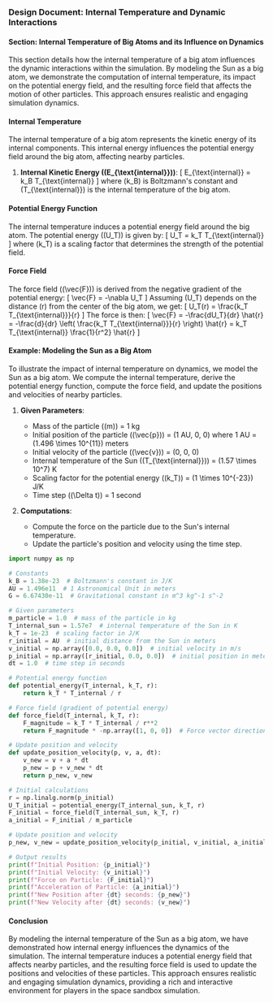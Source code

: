 ### Design Document: Internal Temperature and Dynamic Interactions

#### Section: Internal Temperature of Big Atoms and its Influence on Dynamics

This section details how the internal temperature of a big atom influences the dynamic interactions within the simulation. By modeling the Sun as a big atom, we demonstrate the computation of internal temperature, its impact on the potential energy field, and the resulting force field that affects the motion of other particles. This approach ensures realistic and engaging simulation dynamics.

#### Internal Temperature

The internal temperature of a big atom represents the kinetic energy of its internal components. This internal energy influences the potential energy field around the big atom, affecting nearby particles.

1. **Internal Kinetic Energy (\(E_{\text{internal}}\))**:
   \[
   E_{\text{internal}} = k_B T_{\text{internal}}
   \]
   where \(k_B\) is Boltzmann's constant and \(T_{\text{internal}}\) is the internal temperature of the big atom.

#### Potential Energy Function

The internal temperature induces a potential energy field around the big atom. The potential energy (\(U_T\)) is given by:
\[
U_T = k_T T_{\text{internal}}
\]
where \(k_T\) is a scaling factor that determines the strength of the potential field.

#### Force Field

The force field (\(\vec{F}\)) is derived from the negative gradient of the potential energy:
\[
\vec{F} = -\nabla U_T
\]
Assuming \(U_T\) depends on the distance \(r\) from the center of the big atom, we get:
\[
U_T(r) = \frac{k_T T_{\text{internal}}}{r}
\]
The force is then:
\[
\vec{F} = -\frac{dU_T}{dr} \hat{r} = -\frac{d}{dr} \left( \frac{k_T T_{\text{internal}}}{r} \right) \hat{r} = k_T T_{\text{internal}} \frac{1}{r^2} \hat{r}
\]

#### Example: Modeling the Sun as a Big Atom

To illustrate the impact of internal temperature on dynamics, we model the Sun as a big atom. We compute the internal temperature, derive the potential energy function, compute the force field, and update the positions and velocities of nearby particles.

1. **Given Parameters**:
   - Mass of the particle (\(m\)) = 1 kg
   - Initial position of the particle (\(\vec{p}\)) = (1 AU, 0, 0) where 1 AU = \(1.496 \times 10^{11}\) meters
   - Initial velocity of the particle (\(\vec{v}\)) = (0, 0, 0)
   - Internal temperature of the Sun (\(T_{\text{internal}}\)) = \(1.57 \times 10^7\) K
   - Scaling factor for the potential energy (\(k_T\)) = \(1 \times 10^{-23}\) J/K
   - Time step (\(\Delta t\)) = 1 second

2. **Computations**:
   - Compute the force on the particle due to the Sun's internal temperature.
   - Update the particle's position and velocity using the time step.

```python
import numpy as np

# Constants
k_B = 1.38e-23  # Boltzmann's constant in J/K
AU = 1.496e11  # 1 Astronomical Unit in meters
G = 6.67430e-11  # Gravitational constant in m^3 kg^-1 s^-2

# Given parameters
m_particle = 1.0  # mass of the particle in kg
T_internal_sun = 1.57e7  # internal temperature of the Sun in K
k_T = 1e-23  # scaling factor in J/K
r_initial = AU  # initial distance from the Sun in meters
v_initial = np.array([0.0, 0.0, 0.0])  # initial velocity in m/s
p_initial = np.array([r_initial, 0.0, 0.0])  # initial position in meters
dt = 1.0  # time step in seconds

# Potential energy function
def potential_energy(T_internal, k_T, r):
    return k_T * T_internal / r

# Force field (gradient of potential energy)
def force_field(T_internal, k_T, r):
    F_magnitude = k_T * T_internal / r**2
    return F_magnitude * -np.array([1, 0, 0])  # Force vector direction

# Update position and velocity
def update_position_velocity(p, v, a, dt):
    v_new = v + a * dt
    p_new = p + v_new * dt
    return p_new, v_new

# Initial calculations
r = np.linalg.norm(p_initial)
U_T_initial = potential_energy(T_internal_sun, k_T, r)
F_initial = force_field(T_internal_sun, k_T, r)
a_initial = F_initial / m_particle

# Update position and velocity
p_new, v_new = update_position_velocity(p_initial, v_initial, a_initial, dt)

# Output results
print(f"Initial Position: {p_initial}")
print(f"Initial Velocity: {v_initial}")
print(f"Force on Particle: {F_initial}")
print(f"Acceleration of Particle: {a_initial}")
print(f"New Position after {dt} seconds: {p_new}")
print(f"New Velocity after {dt} seconds: {v_new}")
```

#### Conclusion

By modeling the internal temperature of the Sun as a big atom, we have demonstrated how internal energy influences the dynamics of the simulation. The internal temperature induces a potential energy field that affects nearby particles, and the resulting force field is used to update the positions and velocities of these particles. This approach ensures realistic and engaging simulation dynamics, providing a rich and interactive environment for players in the space sandbox simulation.
